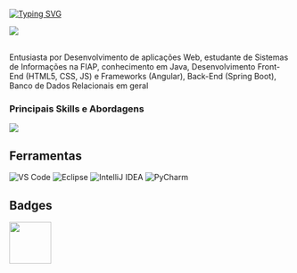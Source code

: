 [![Typing SVG](https://readme-typing-svg.herokuapp.com/?color=FFFFFFFF&size=35&center=true&vCenter=true&width=1000&lines=Olá,+Me+chamo+Alexandre.;Bem+vindo+ao+meu+perfil+=%29)](https://git.io/typing-svg)

<div align="left">
  <a href="https://www.linkedin.com/in/alexandre-aguiar-martins-949228229/"><img src="https://img.shields.io/badge/linkedin-%230077B5.svg?style=for-the-badge&logo=linkedin&logoColor=white"/></a>
</div>
<br>
<p>Entusiasta por Desenvolvimento de aplicações Web, estudante de Sistemas de Informações na FIAP, conhecimento em Java, Desenvolvimento Front-End (HTML5, CSS, JS) e Frameworks (Angular), Back-End (Spring Boot), Banco de Dados Relacionais em geral</p>

### Principais Skills e Abordagens
<p align="left">
  <a href="https://skillicons.dev">
    <img src="https://skillicons.dev/icons?i=aws,angular,java,spring,mysql,postgres,html,css,ts,js,selenium,git&theme=light" />
  </a>
</p>

## Ferramentas
![VS Code](https://img.shields.io/badge/VSCode-0078D4?style=for-the-badge&logo=visual%20studio%20code&logoColor=white)
![Eclipse](https://img.shields.io/badge/Eclipse-2C2255?style=for-the-badge&logo=eclipse&logoColor=white)
![IntelliJ IDEA](https://img.shields.io/badge/IntelliJIDEA-000000.svg?style=for-the-badge&logo=intellij-idea&logoColor=white)
![PyCharm](https://img.shields.io/badge/pycharm-143?style=for-the-badge&logo=pycharm&logoColor=white&color=black&labelColor=black)

## Badges
<p align="left">
    <img src="https://d1.awsstatic.com/training-and-certification/certification-badges/AWS-Certified-Cloud-Practitioner_badge.634f8a21af2e0e956ed8905a72366146ba22b74c.png" width="75" />
</p>
